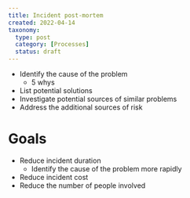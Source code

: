 ```yaml
---
title: Incident post-mortem
created: 2022-04-14
taxonomy:
  type: post
  category: [Processes]
  status: draft
---
```


* Identify the cause of the problem
	* 5 whys
* List potential solutions
* Investigate potential sources of similar problems
* Address the additional sources of risk

# Goals
* Reduce incident duration
	* Identify the cause of the problem more rapidly
* Reduce incident cost
* Reduce the number of people involved
